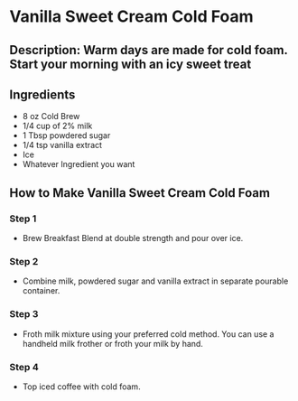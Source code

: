 # Vanilla Sweet Cream Cold Foam

## Description: Warm days are made for cold foam. Start your morning with an icy sweet treat

## Ingredients

- 8 oz Cold Brew
- 1/4 cup of 2% milk
- 1 Tbsp powdered sugar
- 1/4 tsp vanilla extract
- Ice
- Whatever Ingredient you want

## How to Make Vanilla Sweet Cream Cold Foam

### Step 1

- Brew Breakfast Blend at double strength and pour over ice.

### Step 2

- Combine milk, powdered sugar and vanilla extract​ in separate pourable container.

### Step 3

- Froth milk mixture using your preferred cold method. You can use a handheld milk frother or froth your milk by hand.

### Step 4

- Top iced coffee with cold foam.
